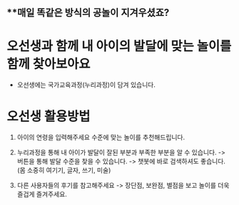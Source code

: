 ## **매일 똑같은 방식의 공놀이 지겨우셨죠?

# 오선생과 함께 내 아이의 발달에 맞는 놀이를 함께 찾아보아요  

* 오선생에는 국가교육과정(누리과정)이 담겨 있습니다. 





# 오선생 활용방법

1. 아이의 연령을 입력해주세요
수준에 맞는 놀이를 추천해드립니다.

2. 누리과정을 통해 내 아이가 발달이 잘된 부분과 부족한 부분을 알 수 있습니다.
-> 버튼을 통해 발달 수준을 찾을 수 있습니다.
-> 챗봇에 바로 검색하셔도 좋습니다.(몸 소중히 여기기, 글자, 쓰기, 미술)

3. 다른 사용자들의 후기를 참고해주세요
-> 장단점, 보완점, 별점을 보고 놀이를 더욱 즐겁게 즐겨주세요.

